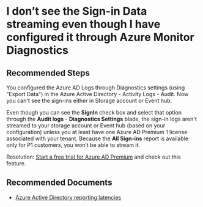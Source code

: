 <properties
    pageTitle="I don’t see the Sign-in Data streaming even though I have configured it through Azure Monitor Diagnostics"
    description="I don’t see the Sign-in Data streaming even though I have configured it through Azure Monitor Diagnostics"
    service="microsoft.aad"
    resource="Microsoft_AAD_IAM"
    authors="MarkusVi"
    ms.author="markvi"
    displayOrder="10"
    selfHelpType="resource"
    supportTopicIds=""
    resourceTags="azureadrreports_missingdata_audit"
    productPesIds=""
    cloudEnvironments="MoonCake"
	articleId="active-directory-reporting-troubleshoot-audit-logs-monitor-diagnostics-mooncake"
/>

# I don’t see the Sign-in Data streaming even though I have configured it through Azure Monitor Diagnostics

## **Recommended Steps**

You configured the Azure AD Logs through Diagnostics settings (using "Export Data") in the Azure Active Directory - Activity Logs - Audit. Now you can't see the sign-ins either in Storage account or Event hub. 

Even though you can see the **SignIn** check box and select that option through the **Audit logs** - **Diagnostics Settings** blade, the sign-in logs aren't streamed to your storage account or Event hub (based on your configuration) unless you at least have one Azure AD Premium 1 license associated with your tenant. Because the **All Sign-ins** report is available only for P1 customers, you won’t be able to stream it.

Resolution: [Start a free trial for Azure AD Premium](https://www.azure.cn/pricing/1rmb-trial-full/?form-type=identityauth) and check out this feature.

## **Recommended Documents**

* [Azure Active Directory reporting latencies](https://docs.azure.cn/active-directory/reports-monitoring/reference-reports-latencies)